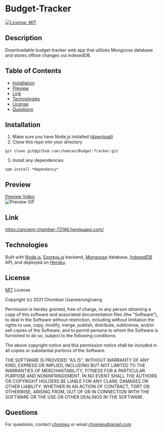 # Budget-Tracker
[![License: MIT](https://img.shields.io/badge/License-MIT-yellow.svg)](https://choosealicense.com/licenses/mit/)
        
## Description
Downloadable budget-tracker web app that utilizes Mongoose database and stores offline changes via indexedDB.
   
## Table of Contents
* [Installation](#installation)
* [Preview](#preview)
* [Link](#link)
* [Technologies](#technologies)
* [License](#license)
* [Questions](#questions)
        
## Installation
1. Make sure you have Node.js installed ([download](https://nodejs.org/en/))
2. Clone this repo into your directory
```
git clone git@github.com:chomieu/Budget-Tracker.git
```
3. Install any dependencies
```
npm install *dependency*
```

## Preview
[Preview Video](https://drive.google.com/file/d/1h8pReD8-mr2DRyWx7r3EEwzhXCdqc6wR/view)</br>
![Preview GIF](./preview.gif)

## Link
<https://ancient-chamber-72146.herokuapp.com/>

## Technologies
Built with [Node.js](https://nodejs.org/en/), [Express.js](https://expressjs.com) backend, [Mongoose](https://mongoosejs.com) database, [IndexedDB](https://developer.mozilla.org/en-US/docs/Web/API/IndexedDB_API) API, and deployed on [Heroku](https://devcenter.heroku.com/).

## License
[MIT](https://choosealicense.com/licenses/mit/) License

Copyright (c) 2021 Chomkan Usaneerungrueng

Permission is hereby granted, free of charge, to any person obtaining a copy of this software and associated documentation files (the "Software"), to deal in the Software without restriction, including without limitation the rights to use, copy, modify, merge, publish, distribute, sublicense, and/or sell copies of the Software, and to permit persons to whom the Software is furnished to do so, subject to the following conditions:

The above copyright notice and this permission notice shall be included in all copies or substantial portions of the Software.

THE SOFTWARE IS PROVIDED "AS IS", WITHOUT WARRANTY OF ANY KIND, EXPRESS OR IMPLIED, INCLUDING BUT NOT LIMITED TO THE WARRANTIES OF MERCHANTABILITY, FITNESS FOR A PARTICULAR PURPOSE AND NONINFRINGEMENT. IN NO EVENT SHALL THE AUTHORS OR COPYRIGHT HOLDERS BE LIABLE FOR ANY CLAIM, DAMAGES OR OTHER LIABILITY, WHETHER IN AN ACTION OF CONTRACT, TORT OR OTHERWISE, ARISING FROM, OUT OF OR IN CONNECTION WITH THE SOFTWARE OR THE USE OR OTHER DEALINGS IN THE SOFTWARE.

## Questions
For questions, contact [chomieu](https://github.com/chomieu) or email chomieu@gmail.com
